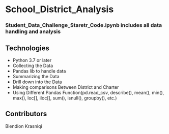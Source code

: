 # School_District_Analysis
### Student_Data_Challenge_Staretr_Code.ipynb includes all data handling and analysis

## Technologies
- Python 3.7 or later
- Collecting the Data
- Pandas lib to handle data
- Summarizing the Data
- Drill down into the Data
- Making comparisons Between District and Charter
- Using Different Pandas Function(pd.read_csv, describe(), mean(), min(), max(), loc[], iloc[], sum(), isnull(), groupby(), etc.)


## Contributors
Blendion Krasniqi
